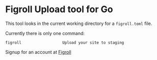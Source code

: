 # Figroll Upload tool for Go

This tool looks in the current working directory for a `figroll.toml` file.

Currently there is only one command:

    figroll                  Upload your site to staging

Signup for an account at [Figroll](http://www.figroll.io)
